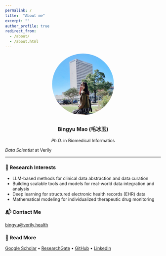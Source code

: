 ```yaml
---
permalink: /
title:  "About me"
excerpt: ""
author_profile: true
redirect_from: 
  - /about/
  - /about.html
---
```


<div style="text-align: center; max-width: 700px; margin: auto;">
    <img src="/images/profile.JPG" alt="Profile Picture" style="display: block; margin: 0 auto; width: 200px; border-radius: 50%;">
</div>

<br>

<p style="text-align: center; font-size: 1.2em; font-weight: bold;">
    Bingyu Mao (毛冰玉)
</p>

<p style="text-align: center;">
<em>Ph.D.</em> in Biomedical Informatics

<em>Data Scientist</em> at Verily
</p>


<hr>

<h3>🔬 Research Interests</h3>
<ul>
    <li>LLM-based methods for clinical data abstraction and data curation</li>
    <li>Building scalable tools and models for real-world data integration and analysis</li>
    <li>Deep learning for structured electronic health records (EHR) data</li>
    <li>Mathematical modeling for individualized therapeutic drug monitoring</li>
</ul>

<h3>📬 Contact Me</h3>
<p><a href="mailto:bingyu@verily.health">bingyu@verily.health</a></p>

<h3>🔗 Read More</h3>
<p>
    <a href="https://scholar.google.com/citations?user=GVs3qjUAAAAJ&hl=en">Google Scholar</a> • 
    <a href="https://www.researchgate.net/profile/Bingyu-Mao">ResearchGate</a> • 
    <a href="https://github.com/BingyuMao">GitHub</a> • 
    <a href="https://www.linkedin.com/in/bingyu-mao/">LinkedIn</a>
</p>
